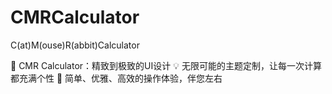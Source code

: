 # CMRCalculator
C(at)M(ouse)R(abbit)Calculator

💖 CMR Calculator：精致到极致的UI设计
💡 无限可能的主题定制，让每一次计算都充满个性
🌟 简单、优雅、高效的操作体验，伴您左右
